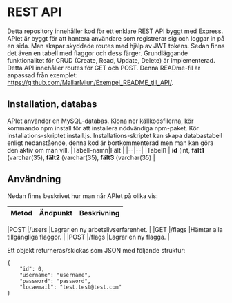 # REST API 
Detta repository innehåller kod för ett enklare REST API byggt med Express. APIet är byggt för att hantera användare som registrerar sig och loggar in på en sida. Man skapar skyddade routes med hjälp av JWT tokens. Sedan finns det även en tabell med flaggor och dess färger.
Grundläggande funktionalitet för CRUD (Create, Read, Update, Delete) är implementerad. Detta API innehåller routes för GET och POST. Denna READme-fil är anpassad från exemplet: https://github.com/MallarMiun/Exempel_README_till_API/. 


## Installation, databas
APIet använder en MySQL-databas.
Klona ner källkodsfilerna, kör kommando npm install för att installera nödvändiga npm-paket. Kör installations-skriptet install.js. 
Installations-skriptet kan skapa databastabell enligt nedanstående, denna kod är bortkommenterad men man kan göra den aktiv om man vill.
|Tabell-namn|Fält  |
|--|--|
|Tabell1  | **id** (int, **fält1** (varchar(35), **fält2** (varchar(35),  **fält3** (varchar(35) |

## Användning
Nedan finns beskrivet hur man når APIet på olika vis:

|Metod  |Ändpunkt     |Beskrivning                                                                           |
|-------|-------------|--------------------------------------------------------------------------------------|

                                       
   |POST    |/users      |Lagrar en ny arbetslivserfarenhet.                                      |
|GET  |/flags     |Hämtar alla tillgängliga flaggor.                                                    |
|POST    |/flags |Lagrar en ny flagga.                        |                                 

Ett objekt returneras/skickas som JSON med följande struktur:
```
{
    "id": 0,
    "username": "username",
    "password": "password",
    "locaemail": "test.test@test.com"
}
```

